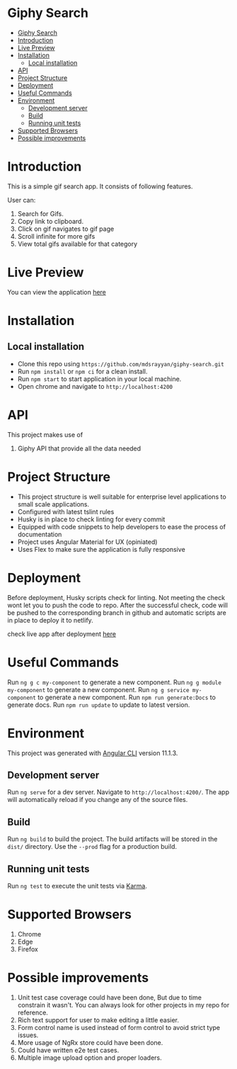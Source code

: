 # Giphy Search

- [Giphy Search](#giphy-search)
- [Introduction](#introduction)
- [Live Preview](#live-preview)
- [Installation](#installation)
  - [Local installation](#local-installation)
- [API](#api)
- [Project Structure](#project-structure)
- [Deployment](#deployment)
- [Useful Commands](#useful-commands)
- [Environment](#environment)
  - [Development server](#development-server)
  - [Build](#build)
  - [Running unit tests](#running-unit-tests)
- [Supported Browsers](#supported-browsers)
- [Possible improvements](#possible-improvements)

# Introduction

This is a simple gif search app. It consists of following features. 

User can:
1. Search for Gifs.
2. Copy link to clipboard.
3. Click on gif navigates to gif page
4. Scroll infinite for more gifs
5. View total gifs available for that category

# Live Preview
You can view the application [here](https://giphy-search-demo.netlify.app)


# Installation

## Local installation

- Clone this repo using `https://github.com/mdsrayyan/giphy-search.git`
- Run `npm install` or `npm ci` for a clean install.
- Run `npm start` to start application in your local machine.
- Open chrome and navigate to `http://localhost:4200`

# API

This project makes use of

1. Giphy API that provide all the data needed



# Project Structure

- This project structure is well suitable for enterprise level applications to small scale applications.
- Configured with latest tslint rules
- Husky is in place to check linting for every commit
- Equipped with code snippets to help developers to ease the process of documentation
- Project uses Angular Material for UX (opiniated)
- Uses Flex to make sure the application is fully responsive

# Deployment

Before deployment, Husky scripts check for linting. Not meeting the check wont let you to push the code to repo.
After the successful check, code will be pushed to the corresponding branch in github and automatic scripts are in place to deploy it to netlify.

check live app after deployment [here](https://giphy-search-demo.netlify.app)


# Useful Commands

Run `ng g c my-component` to generate a new component.
Run `ng g module my-component` to generate a new component.
Run `ng g service my-component` to generate a new component.
Run `npm run generate:Docs` to generate docs.
Run `npm run update` to update to latest version.


# Environment

This project was generated with [Angular CLI](https://github.com/angular/angular-cli) version 11.1.3.

## Development server

Run `ng serve` for a dev server. Navigate to `http://localhost:4200/`. The app will automatically reload if you change any of the source files.

## Build

Run `ng build` to build the project. The build artifacts will be stored in the `dist/` directory. Use the `--prod` flag for a production build.

## Running unit tests

Run `ng test` to execute the unit tests via [Karma](https://karma-runner.github.io).

# Supported Browsers

1. Chrome
2. Edge
3. Firefox

# Possible improvements

1. Unit test case coverage could have been done, But due to time constrain it wasn't. You can always look for other projects in my repo for reference. 
2. Rich text support for user to make editing a little easier.
3. Form control name is used instead of form control to avoid strict type issues.
4. More usage of NgRx store could have been done.
5. Could have written e2e test cases.
6. Multiple image upload option and proper loaders.

